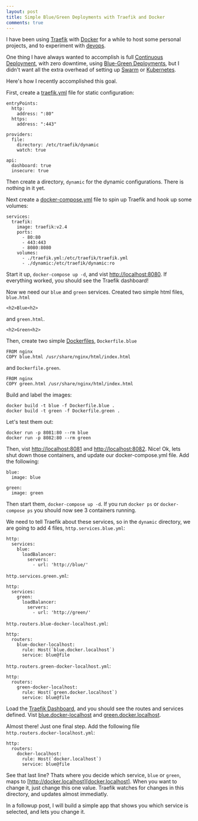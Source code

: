 ```yaml
---
layout: post
title: Simple Blue/Green Deployments with Traefik and Docker
comments: true
---
```


I have been using [Traefik][traefik] with [Docker][docker] for a while
to host some personal projects, and to experiment with [devops][devops].

One thing I have always wanted to accomplish is full [Continuous Deployment][cd],
with zero downtime, using [Blue-Green Deployments][blue-green-deployments],
but I didn't want all the extra overhead of setting up [Swarm][swarm] or [Kubernetes][kubernetes].

Here's how I recently accomplished this goal.

First, create a [traefik.yml][traefik.yml] file for static configuration:

    entryPoints:
      http:
        address: ":80"
      https:
        address: ":443"

    providers:
      file:
        directory: /etc/traefik/dynamic
        watch: true

    api:
      dashboard: true
      insecure: true

Then create a directory, `dynamic` for the dynamic configurations. There is nothing in it yet.

Next create a [docker-compose.yml][docker-compose.yml] file to spin up Traefik and hook up
some volumes:

    services:
      traefik:
        image: traefik:v2.4
        ports:
          - 80:80
          - 443:443
          - 8080:8080
        volumes:
          - ./traefik.yml:/etc/traefik/traefik.yml
          - ./dynamic:/etc/traefik/dynamic:ro

Start it up, `docker-compose up -d`, and vist [http://localhost:8080][localhost].
If everything worked, you should see the Traefik dashboard!

Now we need our `blue` and `green` services.  Created two simple html files, `blue.html`

    <h2>Blue<h2>

and `green.html`.

    <h2>Green<h2>

Then, create two simple [Dockerfiles][dockerfile], `Dockerfile.blue`

    FROM nginx
    COPY blue.html /usr/share/nginx/html/index.html

and `Dockerfile.green`.

    FROM nginx
    COPY green.html /usr/share/nginx/html/index.html

Build and label the images:

    docker build -t blue -f Dockerfile.blue .
    docker build -t green -f Dockerfile.green .

Let's test them out:

    docker run -p 8081:80 --rm blue
    docker run -p 8082:80 --rm green

Then, vist [http://localhost:8081][blue.localhost] and [http://localhost:8082][green.localhost].
Nice! Ok, lets shut down those containers, and update our docker-compose.yml file.
Add the following:

    blue:
      image: blue

    green:
      image: green

Then start them, `docker-compose up -d`. If you run `docker ps` or `docker-compose ps`
you should now see 3 containers running.

We need to tell Traefik about these services, so in the `dynamic` directory, we are going to add 4 files,
`http.services.blue.yml`:

    http:
      services:
        blue:
          loadBalancer:
            servers:
              - url: 'http://blue/'

`http.services.green.yml`:

    http:
      services:
        green:
          loadBalancer:
            servers:
              - url: 'http://green/'

`http.routers.blue-docker-localhost.yml`:

    http:
      routers:
        blue-docker-localhost:
          rule: Host(`blue.docker.localhost`)
          service: blue@file

`http.routers.green-docker-localhost.yml`:

    http:
      routers:
        green-docker-localhost:
          rule: Host(`green.docker.localhost`)
          service: blue@file

Load the [Traefik Dashboard][dashboard], and you should see the routes and services defined.
Vist [blue.docker-localhost][blue.docker.localhost] and [green.docker.localhost][green.docker.localhost].

Almost there! Just one final step. Add the following file
`http.routers.docker-localhost.yml`:

    http:
      routers:
        docker-localhost:
          rule: Host(`docker.localhost`)
          service: blue@file

See that last line? Thats where you decide which service, `blue` or `green`, maps to
[http://docker.localhost][docker.localhost].
When you want to change it, just change this one value. Traefik watches for changes in this directory, and updates
almost immediatly.

In a followup post, I will build a simple app that shows you which service is selected, and lets you change it.

[traefik]: https://traefik.io/traefik/
[docker]: https://www.docker.com/products/docker-desktop
[devops]: https://en.wikipedia.org/wiki/DevOps
[cd]: https://en.wikipedia.org/wiki/Continuous_deployment
[blue-green-deployments]: https://martinfowler.com/bliki/BlueGreenDeployment.html
[swarm]: https://docs.docker.com/engine/swarm/
[kubernetes]: https://kubernetes.io/
[traefik.yml]: https://doc.traefik.io/traefik/getting-started/configuration-overview/
[docker-compose.yml]: https://docs.docker.com/compose/compose-file/
[localhost]: http://localhost:8080
[dockerfile]: https://docs.docker.com/engine/reference/builder/
[blue.localhost]: http://localhost:8081
[green.localhost]: http://localhost:8081
[dashboard]: http://localhost:8080/dashboard/#/
[blue.docker.localhost]: http://blue.docker.localhost
[green.docker.localhost]: http://green.docker.localhost
[docker.localhost]: http://docker.localhost

